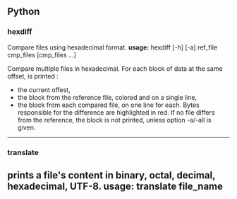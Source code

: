## Python
	
### hexdiff
Compare files using hexadecimal format.
**usage:** hexdiff [\-h] [\-a] ref\_file cmp\_files [cmp\_files ...]

Compare multiple files in hexadecimal.
For each block of data at the same offset, is printed :
 * the current offest,
 * the block from the reference file, colored and on a single line,
 * the block from each compared file, on one line for each. Bytes responsible for the difference are highlighted in red. If no file differs from the reference, the block is not printed, unless option -a/-all is given.

---
### translate
prints a file's content in binary, octal, decimal, hexadecimal, UTF-8.
**usage:** translate file\_name
---


